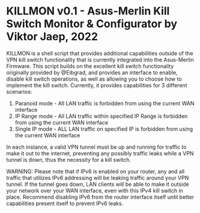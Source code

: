 # KILLMON v0.1 - Asus-Merlin Kill Switch Monitor & Configurator by Viktor Jaep, 2022

KILLMON is a shell script that provides additional capabilities outside of the VPN kill switch functionality that is currently integrated into the Asus-Merlin Firmware. This script builds on the excellent kill switch functionality originally provided by @Eibgrad, and provides an interface to enable, disable kill switch operations, as well as allowing you to choose how to implement the kill switch. Currently, it provides capabilities for 3 different scenarios:

1) Paranoid mode - All LAN traffic is forbidden from using the current WAN interface
2) IP Range mode - All LAN traffic within specified IP Range is forbidden from using the current WAN interface
3) Single IP mode - ALL LAN traffic on specified IP is forbidden from using the current WAN interface

In each instance, a valid VPN tunnel must be up and running for traffic to make it out to the internet, preventing any possibly traffic leaks while a VPN tunnel is down, thus the necessity for a kill switch.

WARNING: Please note that if IPv6 is enabled on your router, any and all traffic that utilizes IPv6 addressing will be leaking traffic around your VPN tunnel. If the tunnel goes down, LAN clients will be able to make it outside your network over your WAN interface, even with this IPv4 kill switch in place. Recommend disabling IPv6 from the router interface itself until better capabilities present itself to prevent IPv6 leaks.
